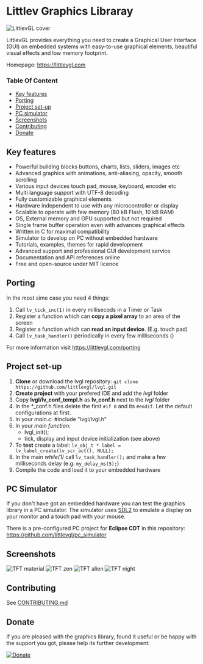 # Littlev Graphics Libraray

![LittlevGL cover](http://www.gl.littlev.hu/home/main_cover_small.png)

LittlevGL provides everything you need to create a Graphical User Interface (GUI) on embedded systems with easy-to-use graphical elements, beautiful visual effects and low memory footprint.

Homepage: https://littlevgl.com

### Table Of Content
* [Key features](#key-features)
* [Porting](#porting)
* [Project set-up](#project-set-up)
* [PC simulator](#pc-simulator)
* [Screenshots](#screenshots)
* [Contributing](#contributing)
* [Donate](#donate)

## Key features
* Powerful building blocks buttons, charts, lists, sliders, images etc
* Advanced graphics with animations, anti-aliasing, opacity, smooth scrolling
* Various input devices touch pad, mouse, keyboard, encoder etc
* Multi language support with UTF-8 decoding
* Fully customizable graphical elements
* Hardware independent to use with any microcontroller or display
* Scalable to operate with few memory (80 kB Flash, 10 kB RAM)
* OS, External memory and GPU supported but not required
* Single frame buffer operation even with advances graphical effects
* Written in C for maximal compatibility
* Simulator to develop on PC without embedded hardware
* Tutorials, examples, themes for rapid development
* Advanced support and professional GUI development service
* Documentation and API references online
* Free and open-source under MIT licence

## Porting
In the most sime case you need 4 things:
1. Call `lv_tick_inc(1)` in every millisecods in a Timer or Task
2. Register a function which can **copy a pixel array** to an area of the screen
3. Register a function which can **read an input device**. (E.g. touch pad)
4. Call `lv_task_handler()` periodically in every few milliseconds ()

For more information visit https://littlevgl.com/porting
 
## Project set-up
1. **Clone** or download the lvgl repository: `git clone  https://github.com/littlevgl/lvgl.git`
2. **Create project** with your prefered IDE and add the *lvgl* folder
3. Copy **lvgl/lv_conf_templ.h** as **lv_conf.h** next to the *lvgl* folder
4. In the *_conf.h files delete the first `#if 0` and its `#endif`. Let the default configurations at first.
5. In your *main.c*: #include "lvgl/lvgl.h"   
6. In your *main function*:
   * lvgl_init();
   * tick, display and input device initialization (see above)
7. To **test** create a label: `lv_obj_t * label = lv_label_create(lv_scr_act(), NULL);`  
8. In the main *while(1)* call `lv_task_handler();` and make a few milliseconds delay (e.g. `my_delay_ms(5);`) 
9. Compile the code and load it to your embedded hardware

## PC Simulator
If you don't have got an embedded hardware you can test the graphics library in a PC simulator. The simulator uses [SDL2](https://www.libsdl.org/) to emulate a display on your monitor and a touch pad with your mouse.

There is a pre-configured PC project for **Eclipse CDT** in this repository: https://github.com/littlevgl/pc_simulator

## Screenshots
![TFT material](http://www.gl.littlev.hu/github_res/tft_material.png)
![TFT zen](http://www.gl.littlev.hu/github_res/tft_zen.png)
![TFT alien](http://www.gl.littlev.hu/github_res/tft_alien.png)
![TFT night](http://www.gl.littlev.hu/github_res/tft_night.png)

## Contributing
See [CONTRIBUTING.md](https://github.com/littlevgl/lvgl/blob/master/docs/CONTRIBUTING.md)

## Donate
If you are pleased with the graphics library, found it useful or be happy with the support you got, please help its further development:

[![Donate](https://littlevgl.com/donate_dir/donate_btn.png)](https://littlevgl.com/donate)

